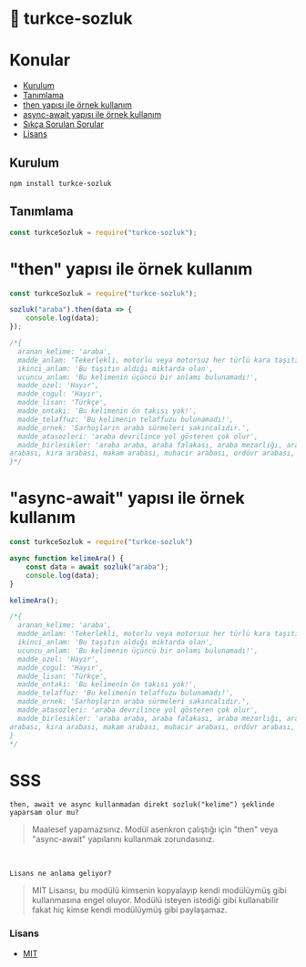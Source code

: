 # 📘 turkce-sozluk

# Konular
* [Kurulum](https://github.com/HasanKGitHub/turkce-sozluk#kurulum)
* [Tanımlama](https://github.com/HasanKGitHub/turkce-sozluk#tanımlama)
* [then yapısı ile örnek kullanım](https://github.com/HasanKGitHub/turkce-sozluk#then-yapısı-ile-ornek-kullanım)
* [async-await yapısı ile örnek kullanım](https://github.com/HasanKGitHub/turkce-sozluk#async-await-yapısı-ile-örnek-kullanım)
* [Sıkça Sorulan Sorular](https://github.com/HasanKGitHub/turkce-sozluk#sss)
* [Lisans](https://github.com/HasanKGitHub/turkce-sozluk#lisans)

## Kurulum
```
npm install turkce-sozluk
```

## Tanımlama
```js
const turkceSozluk = require("turkce-sozluk");
```

# "then" yapısı ile örnek kullanım
```js
const turkceSozluk = require("turkce-sozluk");

sozluk("araba").then(data => {
    console.log(data);
});

/*{
  aranan_kelime: 'araba',
  madde_anlam: 'Tekerlekli, motorlu veya motorsuz her türlü kara taşıtı',
  ikinci_anlam: 'Bu taşıtın aldığı miktarda olan',
  ucuncu_anlam: 'Bu kelimenin üçüncü bir anlamı bulunamadı!',
  madde_ozel: 'Hayır',
  madde_cogul: 'Hayır',
  madde_lisan: 'Türkçe',
  madde_ontaki: 'Bu kelimenin ön takısı yok!',
  madde_telaffuz: 'Bu kelimenin telaffuzu bulunamadı!',
  madde_ornek: 'Sarhoşların araba sürmeleri sakıncalıdır.',
  madde_atasozleri: 'araba devrilince yol gösteren çok olur',
  madde_birlesikler: 'araba araba, araba falakası, araba mezarlığı, araba vapuru, bir araba, yaylı araba, at arabası, çöp arabası, domuz arabası, el arabası, kağnı 
arabası, kira arabası, makam arabası, muhacir arabası, ordövr arabası, öküz arabası, polis arabası, servis arabası, şeytanarabası, tanzifat arabası, taş arabası, tatar arabası, tay tay arabası, top arabası, yarış arabası, yük arabası'
}*/
```
# "async-await" yapısı ile örnek kullanım
```js
const turkceSozluk = require("turkce-sozluk")

async function kelimeAra() {
    const data = await sozluk("araba");
    console.log(data);
}

kelimeAra();

/*{
  aranan_kelime: 'araba',
  madde_anlam: 'Tekerlekli, motorlu veya motorsuz her türlü kara taşıtı',
  ikinci_anlam: 'Bu taşıtın aldığı miktarda olan',
  ucuncu_anlam: 'Bu kelimenin üçüncü bir anlamı bulunamadı!',
  madde_ozel: 'Hayır',
  madde_cogul: 'Hayır',
  madde_lisan: 'Türkçe',
  madde_ontaki: 'Bu kelimenin ön takısı yok!',
  madde_telaffuz: 'Bu kelimenin telaffuzu bulunamadı!',
  madde_ornek: 'Sarhoşların araba sürmeleri sakıncalıdır.',
  madde_atasozleri: 'araba devrilince yol gösteren çok olur',
  madde_birlesikler: 'araba araba, araba falakası, araba mezarlığı, araba vapuru, bir araba, yaylı araba, at arabası, çöp arabası, domuz arabası, el arabası, kağnı 
arabası, kira arabası, makam arabası, muhacir arabası, ordövr arabası, öküz arabası, polis arabası, servis arabası, şeytanarabası, tanzifat arabası, taş arabası, tatar arabası, tay tay arabası, top arabası, yarış arabası, yük arabası'
}
*/
```
# SSS
`then, await ve async kullanmadan direkt sozluk("kelime") şeklinde yaparsam olur mu?` <br>
> Maalesef yapamazsınız. Modül asenkron çalıştığı için "then" veya "async-await" yapılarını kullanmak zorundasınız.
<br>

`Lisans ne anlama geliyor?`
> MIT Lisansı, bu modülü kimsenin kopyalayıp kendi modülüymüş gibi kullanmasına engel oluyor. Modülü isteyen istediği gibi kullanabilir fakat hiç kimse kendi modülüymüş gibi paylaşamaz.

### Lisans
* [MIT](https://github.com/HasanKGitHub/turkce-sozluk/blob/main/LICENSE)
